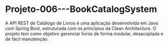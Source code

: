 # Projeto-006---BookCatalogSystem
A API REST de Catálogo de Livros é uma aplicação desenvolvida em Java com Spring Boot, estruturada com os princípios da Clean Architecture. O projeto tem como objetivo gerenciar livros de forma modular, desacoplada e de fácil manutenção.
